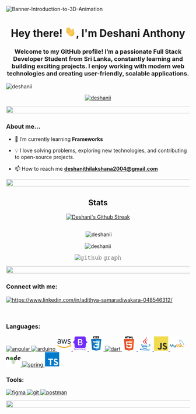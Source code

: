 ![Banner-Introduction-to-3D-Animation](https://github.com/user-attachments/assets/8af290bc-8e51-4c4d-a410-a9505bbd6554)

<h1 align="center">Hey there! <img src="https://raw.githubusercontent.com/ABSphreak/ABSphreak/master/gifs/Hi.gif" width="30px">, I'm Deshani Anthony</h1>
<h3 align="center">Welcome to my GitHub profile! I’m a passionate Full Stack Developer Student from Sri Lanka, constantly learning and building exciting projects. I enjoy working with modern web technologies and creating user-friendly, scalable applications.</h3>


<p align="left"> <img src="https://komarev.com/ghpvc/?username=deshanii&label=Profile%20views&color=0e75b6&style=flat" alt="deshanii" /> </p>

<p align="center"> <a href="https://github.com/ryo-ma/github-profile-trophy"><img src="https://github-profile-trophy.vercel.app/?username=deshanii&theme=darkhub" alt="deshanii" /></a> </p>

<img src="https://i.imgur.com/dBaSKWF.gif" height="20" width="1000">
 <h3>About me...</h3>
 
- 🌱 I’m currently learning **Frameworks**
- 💡 I love solving problems, exploring new technologies, and contributing to open-source projects.

- 📫 How to reach me **deshanithilakshana2004@gmail.com**

<img src="https://i.imgur.com/dBaSKWF.gif" height="20" width="1000">  
 <h2 align="center"> Stats </h2>
  <div align="center">
  <a href="https://github.com/anuraghazra/github-readme-stats">
    <img alt="Deshani's Github Streak" src="https://github-readme-streak-stats.herokuapp.com/?user=deshanii&theme=neon" height="192px"/>
  </a>
   <br>
   <br>
   <p>&nbsp;<img align="ceneter" src="https://github-readme-stats.vercel.app/api?username=deshanii&show_icons=true&locale=en&theme=neon" alt="deshanii" /></p>
      
   <p><img align="center" src="https://github-readme-stats.vercel.app/api/top-langs?username=deshanii&show_icons=true&locale=en&layout=compact&theme=neon" alt="deshanii" /></p>

   ![𝚐𝚒𝚝𝚑𝚞𝚋 𝚐𝚛𝚊𝚙𝚑](https://github-readme-activity-graph.vercel.app/graph?username=deshanii&theme=react-dark&hide_border=true&area=true)
  
  </div>
<img src="https://i.imgur.com/dBaSKWF.gif" height="20" width="1000">

</div>

<h3 align="left">Connect with me:</h3>
<p align="left">
<a href="https://www.linkedin.com/in/deshani-thilakshana-anthony-1ab172311/" target="blank"><img align="center" src="https://raw.githubusercontent.com/rahuldkjain/github-profile-readme-generator/master/src/images/icons/Social/linked-in-alt.svg" alt="https://www.linkedin.com/in/adithya-samaradiwakara-048546312/" height="30" width="40" /></a>
</p>
<br>

<h3 align="left">Languages:</h3>
<p align="left"> <a href="https://angular.io" target="_blank" rel="noreferrer"> <img src="https://angular.io/assets/images/logos/angular/angular.svg" alt="angular" width="40" height="40"/> </a> <a href="https://www.arduino.cc/" target="_blank" rel="noreferrer"> <img src="https://cdn.worldvectorlogo.com/logos/arduino-1.svg" alt="arduino" width="40" height="40"/> </a> <a href="https://aws.amazon.com" target="_blank" rel="noreferrer"> <img src="https://raw.githubusercontent.com/devicons/devicon/master/icons/amazonwebservices/amazonwebservices-original-wordmark.svg" alt="aws" width="40" height="40"/> </a> <a href="https://getbootstrap.com" target="_blank" rel="noreferrer"> <img src="https://raw.githubusercontent.com/devicons/devicon/master/icons/bootstrap/bootstrap-plain-wordmark.svg" alt="bootstrap" width="40" height="40"/> </a> <a href="https://www.w3schools.com/css/" target="_blank" rel="noreferrer"> <img src="https://raw.githubusercontent.com/devicons/devicon/master/icons/css3/css3-original-wordmark.svg" alt="css3" width="40" height="40"/> </a> <a href="https://dart.dev" target="_blank" rel="noreferrer"> <img src="https://www.vectorlogo.zone/logos/dartlang/dartlang-icon.svg" alt="dart" width="40" height="40"/> </a><a href="https://www.w3.org/html/" target="_blank" rel="noreferrer"> <img src="https://raw.githubusercontent.com/devicons/devicon/master/icons/html5/html5-original-wordmark.svg" alt="html5" width="40" height="40"/> </a> <a href="https://www.java.com" target="_blank" rel="noreferrer"> <img src="https://raw.githubusercontent.com/devicons/devicon/master/icons/java/java-original.svg" alt="java" width="40" height="40"/> </a> <a href="https://developer.mozilla.org/en-US/docs/Web/JavaScript" target="_blank" rel="noreferrer"> <img src="https://raw.githubusercontent.com/devicons/devicon/master/icons/javascript/javascript-original.svg" alt="javascript" width="40" height="40"/> </a> <a href="https://www.mysql.com/" target="_blank" rel="noreferrer"> <img src="https://raw.githubusercontent.com/devicons/devicon/master/icons/mysql/mysql-original-wordmark.svg" alt="mysql" width="40" height="40"/> </a> <a href="https://nodejs.org" target="_blank" rel="noreferrer"> <img src="https://raw.githubusercontent.com/devicons/devicon/master/icons/nodejs/nodejs-original-wordmark.svg" alt="nodejs" width="40" height="40"/> </a> <a href="https://spring.io/" target="_blank" rel="noreferrer"> <img src="https://www.vectorlogo.zone/logos/springio/springio-icon.svg" alt="spring" width="40" height="40"/> </a> <a href="https://www.typescriptlang.org/" target="_blank" rel="noreferrer"> <img src="https://raw.githubusercontent.com/devicons/devicon/master/icons/typescript/typescript-original.svg" alt="typescript" width="40" height="40"/> </a> </p>

<h3 align="left">Tools:</h3>
<p align="left"><a href="https://www.figma.com/" target="_blank" rel="noreferrer"> <img src="https://www.vectorlogo.zone/logos/figma/figma-icon.svg" alt="figma" width="40" height="40"/> </a><a href="https://git-scm.com/" target="_blank" rel="noreferrer"> <img src="https://www.vectorlogo.zone/logos/git-scm/git-scm-icon.svg" alt="git" width="40" height="40"/> </a> <a href="https://postman.com" target="_blank" rel="noreferrer"> <img src="https://www.vectorlogo.zone/logos/getpostman/getpostman-icon.svg" alt="postman" width="40" height="40"/> </a> </p>

<img src="https://i.imgur.com/dBaSKWF.gif" height="20" width="1000">
